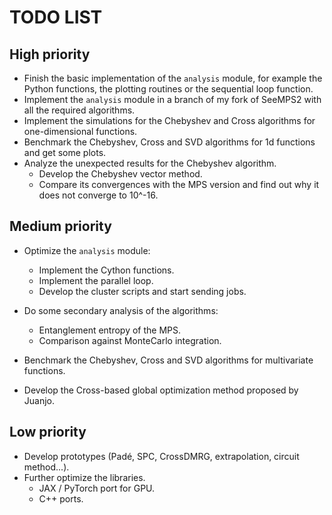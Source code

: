 # TODO LIST

## High priority
- Finish the basic implementation of the `analysis` module, for example the Python functions, the plotting routines or the sequential loop function.
- Implement the `analysis` module in a branch of my fork of SeeMPS2 with all the required algorithms.
- Implement the simulations for the Chebyshev and Cross algorithms for one-dimensional functions.
- Benchmark the Chebyshev, Cross and SVD algorithms for 1d functions and get some plots.
- Analyze the unexpected results for the Chebyshev algorithm.
    - Develop the Chebyshev vector method.
    - Compare its convergences with the MPS version and find out why it does not converge to 10^-16.

## Medium priority
- Optimize the `analysis` module:
    - Implement the Cython functions.
    - Implement the parallel loop.
    - Develop the cluster scripts and start sending jobs.
- Do some secondary analysis of the algorithms:
    - Entanglement entropy of the MPS.
    - Comparison against MonteCarlo integration.

- Benchmark the Chebyshev, Cross and SVD algorithms for multivariate functions.
- Develop the Cross-based global optimization method proposed by Juanjo.

## Low priority
- Develop prototypes (Padé, SPC, CrossDMRG, extrapolation, circuit method...).
- Further optimize the libraries.
    - JAX / PyTorch port for GPU.
    - C++ ports.